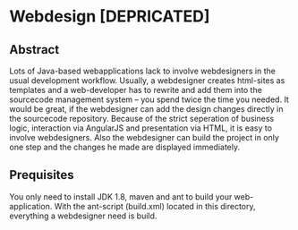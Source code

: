 
# Webdesign [DEPRICATED]

## Abstract
Lots of Java-based webapplications lack to involve webdesigners in the usual development workflow. Usually, a webdesigner creates html-sites as templates and a web-developer has to rewrite and add them into the sourcecode management system – you spend twice the time you needed. It would be great, if the webdesigner can add the design changes directly in the sourcecode repository. Because of the strict seperation of business logic, interaction via AngularJS and presentation via HTML, it is easy to involve webdesigners. Also the webdesigner can build the project in only one step and the changes he made are displayed immediately.

## Prequisites
You only need to install JDK 1.8, maven and ant to build your web-application. With the ant-script (build.xml) located in this directory, everything a webdesigner need is build.

